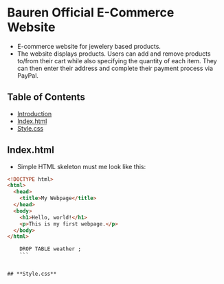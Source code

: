 # **Bauren Official E-Commerce Website**
- E-commerce website for jewelery based products.
- The website displays products. Users can add and remove products to/from their cart while also specifying the quantity of each item. They can then enter their address and complete their payment process via PayPal.


## **Table of Contents**
* [Introduction](#general-info)
* [Index.html](#lab-works)
* [Style.css](https://tldp.org/LDP/abs/html/index.html)

## **Index.html** 
- Simple HTML skeleton must me look like this: 
```html
<!DOCTYPE html>
<html>
  <head>
    <title>My Webpage</title>
  </head>
  <body>
    <h1>Hello, world!</h1>
    <p>This is my first webpage.</p>
  </body>
</html>
```


```HTML
	DROP TABLE weather ;
	```


## **Style.css**


